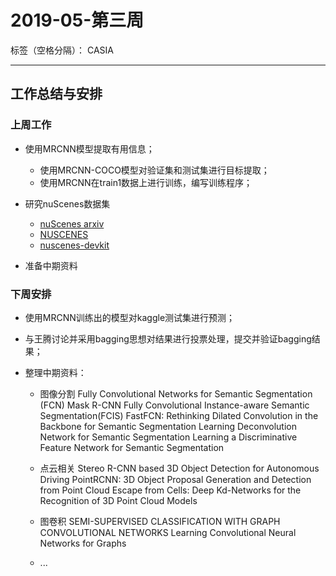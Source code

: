 ﻿# 2019-05-第三周

标签（空格分隔）： CASIA

---

## 工作总结与安排

### 上周工作

- 使用MRCNN模型提取有用信息；
    + 使用MRCNN-COCO模型对验证集和测试集进行目标提取；
    + 使用MRCNN在train1数据上进行训练，编写训练程序；

- 研究nuScenes数据集
    - [nuScenes arxiv](https://arxiv.org/abs/1903.11027)
    - [NUSCENES](https://www.nuscenes.org)
    - [nuscenes-devkit](https://github.com/nutonomy/nuscenes-devkit)

- 准备中期资料


### 下周安排

- 使用MRCNN训练出的模型对kaggle测试集进行预测；
- 与王腾讨论并采用bagging思想对结果进行投票处理，提交并验证bagging结果；
- 整理中期资料：

    + 图像分割
    Fully Convolutional Networks for Semantic Segmentation (FCN)
    Mask R-CNN
    Fully Convolutional Instance-aware Semantic Segmentation(FCIS)
    FastFCN: Rethinking Dilated Convolution in the Backbone for Semantic Segmentation
    Learning Deconvolution Network for Semantic Segmentation
    Learning a Discriminative Feature Network for Semantic Segmentation
    
    + 点云相关
    Stereo R-CNN based 3D Object Detection for Autonomous Driving
    PointRCNN: 3D Object Proposal Generation and Detection from Point Cloud
    Escape from Cells: Deep Kd-Networks for the Recognition of 3D Point Cloud Models
    
    + 图卷积
    SEMI-SUPERVISED CLASSIFICATION WITH GRAPH CONVOLUTIONAL NETWORKS
    Learning Convolutional Neural Networks for Graphs
    
    + ...
